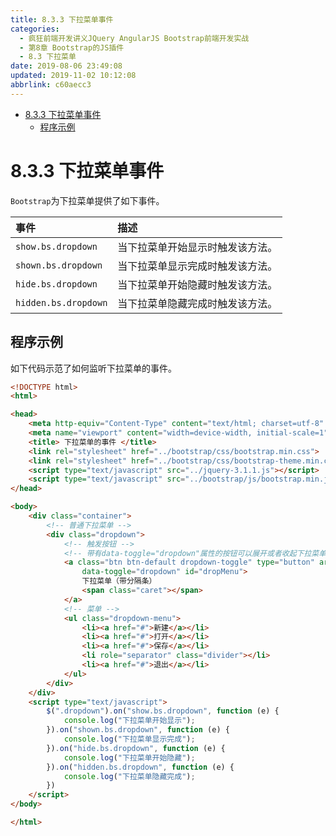 ```yaml
---
title: 8.3.3 下拉菜单事件
categories: 
  - 疯狂前端开发讲义JQuery AngularJS Bootstrap前端开发实战
  - 第8章 Bootstrap的JS插件
  - 8.3 下拉菜单
date: 2019-08-06 23:49:08
updated: 2019-11-02 10:12:08
abbrlink: c60aecc3
---
```

<div id='my_toc'>

- [8.3.3 下拉菜单事件](/JavaReadingNotes/c60aecc3/#8-3-3-下拉菜单事件)
    - [程序示例](/JavaReadingNotes/c60aecc3/#程序示例)

</div>
<!--more-->
<script>if (navigator.platform.toLowerCase() == 'win32'){document.getElementById('my_toc').style.display = 'none';}</script>

<!--end-->
<!--SSTStart-->
# 8.3.3 下拉菜单事件 #
`Bootstrap`为下拉菜单提供了如下事件。

|事件|描述|
|:---|:---|
|`show.bs.dropdown`|当下拉菜单开始显示时触发该方法。|
|`shown.bs.dropdown`|当下拉菜单显示完成时触发该方法。|
|`hide.bs.dropdown`|当下拉菜单开始隐藏时触发该方法。|
|`hidden.bs.dropdown`|当下拉菜单隐藏完成时触发该方法。|
<!--SSTStop-->
## 程序示例 ##
如下代码示范了如何监听下拉菜单的事件。
```html
<!DOCTYPE html>
<html>

<head>
	<meta http-equiv="Content-Type" content="text/html; charset=utf-8" />
	<meta name="viewport" content="width=device-width, initial-scale=1">
	<title> 下拉菜单的事件 </title>
	<link rel="stylesheet" href="../bootstrap/css/bootstrap.min.css">
	<link rel="stylesheet" href="../bootstrap/css/bootstrap-theme.min.css">
	<script type="text/javascript" src="../jquery-3.1.1.js"></script>
	<script type="text/javascript" src="../bootstrap/js/bootstrap.min.js"></script>
</head>

<body>
	<div class="container">
		<!-- 普通下拉菜单 -->
		<div class="dropdown">
			<!-- 触发按钮 -->
			<!-- 带有data-toggle="dropdown"属性的按钮可以展开或者收起下拉菜单 -->
			<a class="btn btn-default dropdown-toggle" type="button" aria-haspopup="true" aria-expanded="true"
				data-toggle="dropdown" id="dropMenu">
				下拉菜单（带分隔条）
				<span class="caret"></span>
			</a>
			<!-- 菜单 -->
			<ul class="dropdown-menu">
				<li><a href="#">新建</a></li>
				<li><a href="#">打开</a></li>
				<li><a href="#">保存</a></li>
				<li role="separator" class="divider"></li>
				<li><a href="#">退出</a></li>
			</ul>
		</div>
	</div>
	<script type="text/javascript">
		$(".dropdown").on("show.bs.dropdown", function (e) {
			console.log("下拉菜单开始显示");
		}).on("shown.bs.dropdown", function (e) {
			console.log("下拉菜单显示完成");
		}).on("hide.bs.dropdown", function (e) {
			console.log("下拉菜单开始隐藏");
		}).on("hidden.bs.dropdown", function (e) {
			console.log("下拉菜单隐藏完成");
		})
	</script>
</body>

</html>
```

